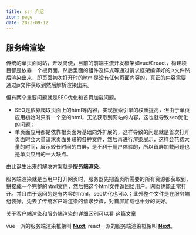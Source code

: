 ```yaml
---
title: ssr 介绍
icon: page
date: 2023-09-12
---
```


## 服务端渲染

传统的单页面网站，开发简便，目前的前端主流开发框架如vue和react，构建项目都是依靠一个根页面，然后里面的组件及样式等通过请求框架编译好的js文件然后渲染出来，即页面初次打开时的html是没有任何页面内容的，真正的内容需要通过js文件获取到然后解析渲染出来。

但有两个重要问题就是SEO优化和首页加载问题。

- SEO是依靠爬取页面上的html等内容，实现搜索引擎的权重提高，但由于单页应用初始时只有一个空的html，无法获取到网站的内容，这也就导致seo优化的问题；
- 单页面应用都是依靠根页面为基础向外扩展的，这样导致的问题就是首次打开页面时会大量请求页面关联的各种文件，然后再进行渲染展示，这样会花费大量的时间，展示较长时间的白屏，是不利于用户体验的，所以首屏加载问题也是单页应用的一大缺点。



由此诞生出来的解决方案就是**服务端渲染**。

服务端渲染就是当用户打开网页时，服务器先把首页所需要的所有资源都获取到，拼接成一个完整的html文件，然后把这个html文件返回给用户。网页也能正常打开。并且由于返回的是有内容的html，seo优化也可以；此外整个文件是在服务端组装好，免去了传统客户端渲染的请求步骤，对首屏加载也十分的友好。

关于客户端渲染和服务端渲染的详细区别可以看 [这篇文章](https://zhuanlan.zhihu.com/p/357538660)



vue一派的服务端渲染框架叫 **[Nuxt](https://nuxt.com.cn/)**; react一派的服务端渲染框架叫 **[Next](https://www.nextjs.cn/)**。